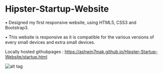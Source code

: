 # Hipster-Startup-Website

•	Designed my first responsive website, using HTML5, CSS3 and Bootstrap3.

•	This website is responsive as it is compatible for the various versions of every small devices and extra small devices.


Locally hosted githubpages : https://ashwin7mak.github.io/Hipster-Startup-Website/startup.html


![alt tag](https://s11.postimg.org/gttfm5koz/Hipster.png)
